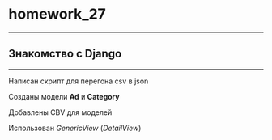 # homework_27

---

## Знакомство с Django

---

Написан скрипт для перегона csv в json

Созданы модели **Ad** и **Category**

Добавлены CBV для моделей

Использован _GenericView_ (_DetailView_)